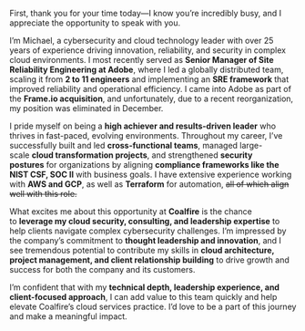 First, thank you for your time today—I know you’re incredibly busy, and I appreciate the opportunity to speak with you.


I’m Michael, a cybersecurity and cloud technology leader with over 25 years of experience driving innovation, reliability, and security in complex cloud environments. I most recently served as **Senior Manager of Site Reliability Engineering at Adobe**, where I led a globally distributed team, scaling it from **2 to 11 engineers** and implementing an **SRE framework** that improved reliability and operational efficiency. I came into Adobe as part of the **Frame.io acquisition**, and unfortunately, due to a recent reorganization, my position was eliminated in December.


I pride myself on being a **high achiever and results-driven leader** who thrives in fast-paced, evolving environments. Throughout my career, I’ve successfully built and led **cross-functional teams**, managed large-scale **cloud transformation projects**, and strengthened **security postures** for organizations by aligning **compliance frameworks like the NIST CSF, SOC II** with business goals. I have extensive experience working with **AWS and GCP**, as well as **Terraform** for automation, ~~all of which align well with this role.~~


What excites me about this opportunity at **Coalfire** is the chance to **leverage my cloud security, consulting, and leadership expertise** to help clients navigate complex cybersecurity challenges. I’m impressed by the company’s commitment to **thought leadership and innovation**, and I see tremendous potential to contribute my skills in **cloud architecture, project management, and client relationship building** to drive growth and success for both the company and its customers.


I’m confident that with my **technical depth, leadership experience, and client-focused approach**, I can add value to this team quickly and help elevate Coalfire’s cloud services practice. I’d love to be a part of this journey and make a meaningful impact.